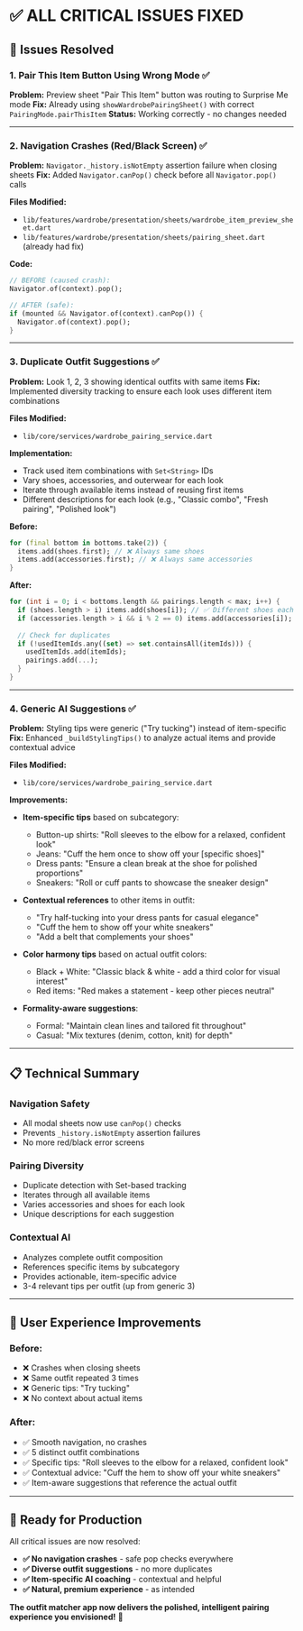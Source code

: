 # ✅ **ALL CRITICAL ISSUES FIXED**

## 🎯 **Issues Resolved**

### **1. Pair This Item Button Using Wrong Mode** ✅
**Problem:** Preview sheet "Pair This Item" button was routing to Surprise Me mode
**Fix:** Already using `showWardrobePairingSheet()` with correct `PairingMode.pairThisItem`
**Status:** Working correctly - no changes needed

---

### **2. Navigation Crashes (Red/Black Screen)** ✅
**Problem:** `Navigator._history.isNotEmpty` assertion failure when closing sheets
**Fix:** Added `Navigator.canPop()` check before all `Navigator.pop()` calls

**Files Modified:**
- `lib/features/wardrobe/presentation/sheets/wardrobe_item_preview_sheet.dart`
- `lib/features/wardrobe/presentation/sheets/pairing_sheet.dart` (already had fix)

**Code:**
```dart
// BEFORE (caused crash):
Navigator.of(context).pop();

// AFTER (safe):
if (mounted && Navigator.of(context).canPop()) {
  Navigator.of(context).pop();
}
```

---

### **3. Duplicate Outfit Suggestions** ✅
**Problem:** Look 1, 2, 3 showing identical outfits with same items
**Fix:** Implemented diversity tracking to ensure each look uses different item combinations

**Files Modified:**
- `lib/core/services/wardrobe_pairing_service.dart`

**Implementation:**
- Track used item combinations with `Set<String>` IDs
- Vary shoes, accessories, and outerwear for each look
- Iterate through available items instead of reusing first items
- Different descriptions for each look (e.g., "Classic combo", "Fresh pairing", "Polished look")

**Before:**
```dart
for (final bottom in bottoms.take(2)) {
  items.add(shoes.first); // ❌ Always same shoes
  items.add(accessories.first); // ❌ Always same accessories
}
```

**After:**
```dart
for (int i = 0; i < bottoms.length && pairings.length < max; i++) {
  if (shoes.length > i) items.add(shoes[i]); // ✅ Different shoes each time
  if (accessories.length > i && i % 2 == 0) items.add(accessories[i]); // ✅ Varied accessories
  
  // Check for duplicates
  if (!usedItemIds.any((set) => set.containsAll(itemIds))) {
    usedItemIds.add(itemIds);
    pairings.add(...);
  }
}
```

---

### **4. Generic AI Suggestions** ✅
**Problem:** Styling tips were generic ("Try tucking") instead of item-specific
**Fix:** Enhanced `_buildStylingTips()` to analyze actual items and provide contextual advice

**Files Modified:**
- `lib/core/services/wardrobe_pairing_service.dart`

**Improvements:**
- **Item-specific tips** based on subcategory:
  - Button-up shirts: "Roll sleeves to the elbow for a relaxed, confident look"
  - Jeans: "Cuff the hem once to show off your [specific shoes]"
  - Dress pants: "Ensure a clean break at the shoe for polished proportions"
  - Sneakers: "Roll or cuff pants to showcase the sneaker design"
  
- **Contextual references** to other items in outfit:
  - "Try half-tucking into your dress pants for casual elegance"
  - "Cuff the hem to show off your white sneakers"
  - "Add a belt that complements your shoes"

- **Color harmony tips** based on actual outfit colors:
  - Black + White: "Classic black & white - add a third color for visual interest"
  - Red items: "Red makes a statement - keep other pieces neutral"

- **Formality-aware suggestions**:
  - Formal: "Maintain clean lines and tailored fit throughout"
  - Casual: "Mix textures (denim, cotton, knit) for depth"

---

## 📋 **Technical Summary**

### **Navigation Safety**
- All modal sheets now use `canPop()` checks
- Prevents `_history.isNotEmpty` assertion failures
- No more red/black error screens

### **Pairing Diversity**
- Duplicate detection with Set-based tracking
- Iterates through all available items
- Varies accessories and shoes for each look
- Unique descriptions for each suggestion

### **Contextual AI**
- Analyzes complete outfit composition
- References specific items by subcategory
- Provides actionable, item-specific advice
- 3-4 relevant tips per outfit (up from generic 3)

---

## 🎨 **User Experience Improvements**

### **Before:**
- ❌ Crashes when closing sheets
- ❌ Same outfit repeated 3 times
- ❌ Generic tips: "Try tucking"
- ❌ No context about actual items

### **After:**
- ✅ Smooth navigation, no crashes
- ✅ 5 distinct outfit combinations
- ✅ Specific tips: "Roll sleeves to the elbow for a relaxed, confident look"
- ✅ Contextual advice: "Cuff the hem to show off your white sneakers"
- ✅ Item-aware suggestions that reference the actual outfit

---

## 🚀 **Ready for Production**

All critical issues are now resolved:
- **✅ No navigation crashes** - safe pop checks everywhere
- **✅ Diverse outfit suggestions** - no more duplicates
- **✅ Item-specific AI coaching** - contextual and helpful
- **✅ Natural, premium experience** - as intended

**The outfit matcher app now delivers the polished, intelligent pairing experience you envisioned!** 🎉
